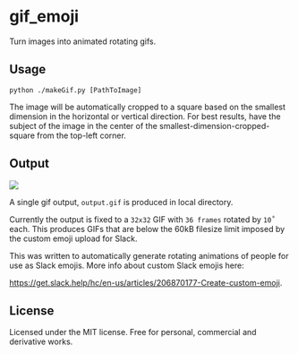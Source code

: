 # gif_emoji
Turn images into animated rotating gifs.

## Usage
`python ./makeGif.py [PathToImage]`

The image will be automatically cropped to a square based on the smallest dimension in the horizontal or vertical direction. For best results, have the subject of the image in the center of the smallest-dimension-cropped-square from the top-left corner.

## Output
![](http://imgur.com/download/xLj8ljQ)

A single gif output, `output.gif` is produced in local directory. 

Currently the output is fixed to a `32x32` GIF with `36 frames` rotated by `10˚` each. This produces GIFs that are below the 60kB filesize limit imposed by the custom emoji upload for Slack.

This was written to automatically generate rotating animations of people for use as Slack emojis. More info about custom Slack emojis here: 

https://get.slack.help/hc/en-us/articles/206870177-Create-custom-emoji.

## License
Licensed under the MIT license. Free for personal, commercial and derivative works.

